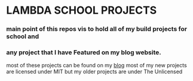 # LAMBDA SCHOOL PROJECTS
### main point of this repos vis to hold all of my build projects for school and
### any project that I have Featured on my blog website.
most of these projects can be found on my [blog](www.josephwilson.systems)
most of my new projects are licensed under MIT but my older projects are under The Unlicensed
